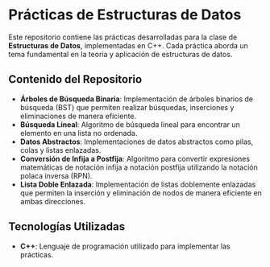 # Prácticas de Estructuras de Datos

Este repositorio contiene las prácticas desarrolladas para la clase de **Estructuras de Datos**, implementadas en C++. Cada práctica aborda un tema fundamental en la teoría y aplicación de estructuras de datos.

## Contenido del Repositorio

- **Árboles de Búsqueda Binaria**: Implementación de árboles binarios de búsqueda (BST) que permiten realizar búsquedas, inserciones y eliminaciones de manera eficiente.
- **Búsqueda Lineal**: Algoritmo de búsqueda lineal para encontrar un elemento en una lista no ordenada.
- **Datos Abstractos**: Implementaciones de datos abstractos como pilas, colas y listas enlazadas.
- **Conversión de Infija a Postfija**: Algoritmo para convertir expresiones matemáticas de notación infija a notación postfija utilizando la notación polaca inversa (RPN).
- **Lista Doble Enlazada**: Implementación de listas doblemente enlazadas que permiten la inserción y eliminación de nodos de manera eficiente en ambas direcciones.

## Tecnologías Utilizadas

- **C++**: Lenguaje de programación utilizado para implementar las prácticas.
